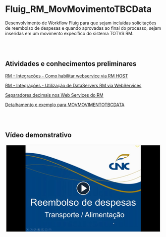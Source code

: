 # Fluig_RM_MovMovimentoTBCData
Desenvolvimento de Workflow Fluig para que sejam incluídas solicitações de reembolso de despesas e quando aprovadas ao final do processo, 
sejam inseridas em um movimento expecífico do sistema TOTVS RM.

<br><br>

<h2> Atividades e conhecimentos preliminares </h2>

<a href="https://centraldeatendimento.totvs.com/hc/pt-br/articles/360003035312-RM-Integra%C3%A7%C3%B5es-Como-habilitar-webservice-via-RM-HOST?source=search" target="_blank"> RM - Integrações - Como habilitar webservice via RM HOST <a>

<a href="https://centraldeatendimento.totvs.com/hc/pt-br/articles/360007851192-RM-Integra%C3%A7%C3%B5es-Utiliza%C3%A7%C3%A3o-de-DataServers-RM-via-WebServices?source=search" target="_blank">RM - Integrações - Utilização de DataServers RM via WebServices</a>

<a href="https://tdn.totvs.com/display/public/LRM/Separadores+decimais+nos+Web+Services+do+RM" target="_blank"> Separadores decimais nos Web Services do RM<a>

<a href="https://api.totvs.com.br/legado/devrm/bo_rm/MOVMOVIMENTOTBCDATA.html?Objeto=MOVMOVIMENTOTBCDATA" target="_blank"> Detalhamento e exemplo para MOVMOVIMENTOTBCDATA<a>


<br><br>


<h2> Vídeo demonstrativo </h2>

[![Video demonstrativo](/img/PrintVideo.JPG)](https://youtu.be/XK1a5pJ4BUo)


